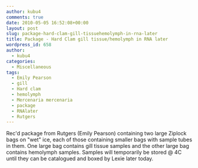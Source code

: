 ```yaml
---
author: kubu4
comments: true
date: 2010-05-05 16:52:08+00:00
layout: post
slug: package-hard-clam-gill-tissuehemolymph-in-rna-later
title: Package - Hard Clam gill tissue/hemolymph in RNA later
wordpress_id: 658
author:
  - kubu4
categories:
  - Miscellaneous
tags:
  - Emily Pearson
  - gill
  - Hard clam
  - hemolymph
  - Mercenaria mercenaria
  - package
  - RNAlater
  - Rutgers
---
```


Rec'd package from Rutgers (Emily Pearson) containing two large Ziplock bags on "wet" ice, each of those containing smaller bags with sample tubes in them. One large bag contains gill tissue samples and the other large bag contains hemolymph samples. Samples will temporarily be stored @ 4C until they can be catalogued and boxed by Lexie later today.
